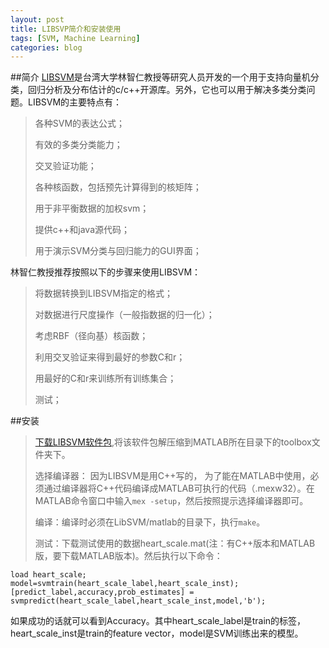 ```yaml
---
layout: post
title: LIBSVP简介和安装使用
tags: [SVM, Machine Learning]
categories: blog
---
```


##简介
[LIBSVM]((http://www.csie.ntu.edu.tw/~cjlin/libsvm/))是台湾大学林智仁教授等研究人员开发的一个用于支持向量机分类，回归分析及分布估计的c/c++开源库。另外，它也可以用于解决多类分类问题。LIBSVM的主要特点有：

> 各种SVM的表达公式；
>
> 有效的多类分类能力；
> 
> 交叉验证功能；
> 
> 各种核函数，包括预先计算得到的核矩阵；
> 
> 用于非平衡数据的加权svm；
> 
> 提供c++和java源代码；
> 
> 用于演示SVM分类与回归能力的GUI界面；

林智仁教授推荐按照以下的步骤来使用LIBSVM：

> 将数据转换到LIBSVM指定的格式；
> 
> 对数据进行尺度操作（一般指数据的归一化）；
> 
> 考虑RBF（径向基）核函数；
> 
> 利用交叉验证来得到最好的参数C和r；
> 
> 用最好的C和r来训练所有训练集合；
> 
> 测试；

##安装
> [下载LIBSVM软件包](https://github.com/cjlin1/libsvm),将该软件包解压缩到MATLAB所在目录下的toolbox文件夹下。
> 
> 选择编译器： 因为LIBSVM是用C++写的， 为了能在MATLAB中使用，必须通过编译器将C++代码编译成MATLAB可执行的代码（.mexw32）。在MATLAB命令窗口中输入`mex -setup`，然后按照提示选择编译器即可。
> 
> 编译：编译时必须在LibSVM/matlab的目录下，执行`make`。
> 
> 测试：下载测试使用的数据heart_scale.mat(注：有C++版本和MATLAB版，要下载MATLAB版本)。然后执行以下命令：

	load heart_scale;
	model=svmtrain(heart_scale_label,heart_scale_inst);
	[predict_label,accuracy,prob_estimates] = svmpredict(heart_scale_label,heart_scale_inst,model,'b');

如果成功的话就可以看到Accuracy。其中heart_scale_label是train的标签，heart_scale_inst是train的feature vector，model是SVM训练出来的模型。
